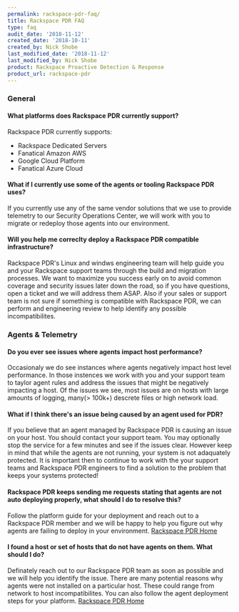 ```yaml
---
permalink: rackspace-pdr-faq/
title: Rackspace PDR FAQ
type: faq
audit_date: '2018-11-12'
created_date: '2018-10-11'
created_by: Nick Shobe
last_modified_date: '2018-11-12'
last_modified_by: Nick Shobe
product: Rackspace Proactive Detection & Response
product_url: rackspace-pdr
---
```


### General

#### What platforms does Rackspace PDR currently support?

Rackspace PDR currently supports:
* Rackspace Dedicated Servers
* Fanatical Amazon AWS
* Google Cloud Platform
* Fanatical Azure Cloud

#### What if I currently use some of the agents or tooling Rackspace PDR uses?

If you currently use any of the same vendor solutions that we use to provide telemetry to our Security Operations Center, we will work with you to migrate or redeploy those agents into our environment.

#### Will you help me correclty deploy a Rackspace PDR compatible infrastructure?

Rackspace PDR's Linux and windws engineering team will help guide you and your Rackspace support teams through the build and migration processes. We want to maximize you success early on to avoid common coverage and security issues later down the road, so if you have questions, open a ticket and we will address them ASAP. Also if your sales or support team is not sure if something is compatible with Rackspace PDR, we can perform and engineering review to help identify any possible incompatibilites.

### Agents & Telemetry

#### Do you ever see issues where agents impact host performance?

Occasionaly we do see instances where agents negatively impact host level performance. In those instences we work with you and your support team to taylor agent rules and address the issues that might be negatively impacting a host. Of the issues we see, most issues are on hosts with large amounts of logging, many(> 100k+) descrete files or high network load.

#### What if I think there's an issue being caused by an agent used for PDR?

If you believe that an agent managed by Rackspace PDR is causing an issue on your host. You should contact your support team. You may optionally stop the service for a few minutes and see if the issues clear. However keep in mind that while the agents are not running, your system is not adaquately protected. It is important then to continue to work with the your support teams and Rackspace PDR engineers to find a solution to the problem that keeps your systems protected!

#### Rackspace PDR keeps sending me requests stating that agents are not auto deploying properly, what should I do to resolve this?

Follow the platform guide for your deployment and reach out to a Rackspace PDR member and we will be happy to help you figure out why agents are failing to deploy in your environment. [Rackspace PDR Home](/how-to/rackspace-pdr/)

#### I found a host or set of hosts that do not have agents on them. What should I do?

Definately reach out to our Rackspace PDR team as soon as possible and we will help you identify the issue. There are many potential reasons why agents were not installed on a particular host. These could range from network to host incompatibilites. You can also follow the agent deployment steps for your platform. [Rackspace PDR Home](/how-to/rackspace-pdr/)

